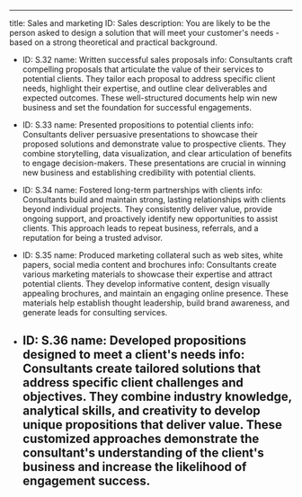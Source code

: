 ---

title: Sales and marketing
ID: Sales
description: You are likely to be the person asked to design a solution that will meet your customer's needs - based on a strong theoretical and practical background.

- ID: S.32
  name: Written successful sales proposals
  info: Consultants craft compelling proposals that articulate the value of their services to potential clients. They tailor each proposal to address specific client needs, highlight their expertise, and outline clear deliverables and expected outcomes. These well-structured documents help win new business and set the foundation for successful engagements.

- ID: S.33
  name: Presented propositions to potential clients
  info: Consultants deliver persuasive presentations to showcase their proposed solutions and demonstrate value to prospective clients. They combine storytelling, data visualization, and clear articulation of benefits to engage decision-makers. These presentations are crucial in winning new business and establishing credibility with potential clients.

- ID: S.34
  name: Fostered long-term partnerships with clients
  info: Consultants build and maintain strong, lasting relationships with clients beyond individual projects. They consistently deliver value, provide ongoing support, and proactively identify new opportunities to assist clients. This approach leads to repeat business, referrals, and a reputation for being a trusted advisor.

- ID: S.35
  name: Produced marketing collateral such as web sites, white papers, social media content and brochures
  info: Consultants create various marketing materials to showcase their expertise and attract potential clients. They develop informative content, design visually appealing brochures, and maintain an engaging online presence. These materials help establish thought leadership, build brand awareness, and generate leads for consulting services.

- ID: S.36
  name: Developed propositions designed to meet a client's needs
  info: Consultants create tailored solutions that address specific client challenges and objectives. They combine industry knowledge, analytical skills, and creativity to develop unique propositions that deliver value. These customized approaches demonstrate the consultant's understanding of the client's business and increase the likelihood of engagement success.
  ---